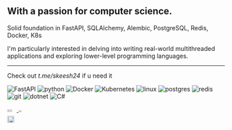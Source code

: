 With a passion for computer science. 
-----------------------------------------
  
Solid foundation in FastAPI, SQLAlchemy, Alembic, PostgreSQL, Redis, Docker, K8s </p>

<p> I'm particularly interested in delving into writing real-world multithreaded applications and exploring lower-level programming languages.</p>

________________________________________________________________________________________________________________________
Check out _t.me/skeesh24_ if u need it

![FastAPI](https://img.shields.io/badge/FastAPI-005571?style=for-the-badge&logo=fastapi)
![python](https://img.shields.io/badge/Python-3776AB?style=for-the-badge&logo=python&logoColor=white)
![Docker](https://img.shields.io/badge/docker-%230db7ed.svg?style=for-the-badge&logo=docker&logoColor=white)
![Kubernetes](https://img.shields.io/badge/kubernetes-%23326ce5.svg?style=for-the-badge&logo=kubernetes&logoColor=white)
![linux](https://img.shields.io/badge/Linux-FCC624?style=for-the-badge&logo=linux&logoColor=black)
![postgres](https://img.shields.io/badge/PostgreSQL-316192?style=for-the-badge&logo=postgresql&logoColor=white)
![redis](https://img.shields.io/badge/redis-%23DD0031.svg?&style=for-the-badge&logo=redis&logoColor=white)
![git](https://img.shields.io/badge/GIT-E44C30?style=for-the-badge&logo=git&logoColor=white)
![dotnet](https://img.shields.io/badge/.NET-5C2D91?style=for-the-badge&logo=.net&logoColor=white)
![C#](https://img.shields.io/badge/c%23-%23239120.svg?style=for-the-badge&logo=c-sharp&logoColor=white)

<div style="display: flex"> 
  <a href="https://github.com/skeesh24">
    <img width=50% src="https://github-readme-stats-eight-theta.vercel.app/api?username=Skeesh24&show_icons=true&hide_border=true&line_height=28&theme=dark&bg_color=000000&include_all_commits=true&count_private=true"/>
    <img width=40% src="https://github-readme-stats-git-masterrstaa-rickstaa.vercel.app/api/top-langs/?username=Skeesh24&layout=compact&line_height=28&langs_count=6&hide_border=true&include_orgs=true&theme=dark&bg_color=000000#gh-dark-mode-only" alt="" />
  </a>
</div>

<div style="display: flex;">
  <a href="https://github.com/skeesh24">
         <img src="https://github-readme-activity-graph.vercel.app/graph?username=skeesh24&theme=dark&bg_color=000000&area=true&hide_border=true&height=350#gh-dark-mode-only" width="90%">
  </a>
</div>


